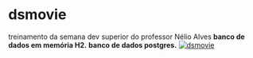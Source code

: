 #  **dsmovie**
treinamento da semana dev superior do professor Nélio Alves
**banco de dados em memória H2.**
**banco de dados postgres.**
[![dsmovie](https://imgbox.com/zjHn6Ods "dsmovie")](https://imgbox.com/zjHn6Ods "dsmovie")
